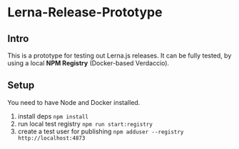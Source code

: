 # Lerna-Release-Prototype

## Intro
This is a prototype for testing out Lerna.js releases. It can be fully tested, by using a local **NPM Registry** (Docker-based Verdaccio).

## Setup
You need to have Node and Docker installed.

1. install deps `npm install`
1. run local test registry `npm run start:registry`
1. create a test user for publishing `npm adduser --registry http://localhost:4873`

